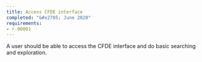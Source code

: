 ```yaml
---
title: Access CFDE interface
completed: "&#x2705; June 2020"
requirements:
- r-00001
---
```


A user should be able to access the CFDE interface and do basic searching and exploration.
